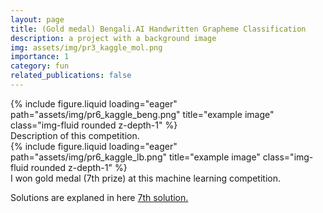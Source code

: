 ```yaml
---
layout: page
title: (Gold medal) Bengali.AI Handwritten Grapheme Classification
description: a project with a background image
img: assets/img/pr3_kaggle_mol.png
importance: 1
category: fun
related_publications: false
---
```




<div class="row">
    <div class="col-sm mt-3 mt-md-0">
        {% include figure.liquid loading="eager" path="assets/img/pr6_kaggle_beng.png" title="example image" class="img-fluid rounded z-depth-1" %}
    </div>
</div>
<div class="caption">
    Description of this competition.
</div>

<div class="row">
    <div class="col-sm mt-3 mt-md-0">
        {% include figure.liquid loading="eager" path="assets/img/pr6_kaggle_lb.png" title="example image" class="img-fluid rounded z-depth-1" %}
    </div>
</div>
<div class="caption">
    I won gold medal (7th prize) at this machine learning competition.
</div>

Solutions are explaned in here <a href='https://www.kaggle.com/competitions/bengaliai-cv19/discussion/135960'>7th solution.</a>

